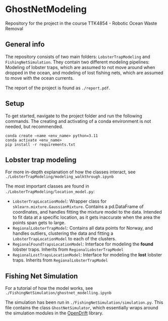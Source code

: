 # GhostNetModeling
Repository for the project in the course TTK4854 - Robotic Ocean Waste Removal


## General info

The repository consists of two main folders: `LobsterTrapModeling` and `FishingNetSimulation`. They contain two different modeling pipelines: Modeling of lobster traps, which are assumed to not move around when dropped in the ocean, and modeling of lost fishing nets, which are assumed to move with the ocean currents. 

The report of the project is found as `./report.pdf`.


## Setup

To get started, navigate to the project folder and run the following commands. The creating and activating of a conda environment is not needed, but recommended. 

```
conda create –name <env_name> python=3.11 
conda activate <env_name>
pip install -r requirements.txt
```

## Lobster trap modeling

For more in-depth explanation of how the classes interact, see `./LobsterTrapModeling/modeling_walkthrough.ipynb`

The most important classes are found in `./LobsterTrapModeling/location_model.py`:
- `LobsterTrapLocationModel`: Wrapper class for `sklearn.mixture.GaussianMixture`. Contains a pd.DataFrame of coordinates, and handles fitting the mixture model to the data. Intended to fit data at a specific location, as it gets inaccurate when the area the points span gets to large.
- `RegionalLobsterTrapModel`: Contains all data points for Norway, and handles outliers, clustering the data and fitting a `LobsterTrapLocationModel` to each of the clusters. 
- `RegionalFoundTrapsLocationModel`: Interface for modeling the **found** lobster traps. Inherits from `RegionalLobsterTrapModel`
- `RegionalLostTrapsLocationModel`: Interface for modeling the **lost** lobster traps. Inherits from `RegionalLobsterTrapModel`

## Fishing Net Simulation

For a tutorial of how the model works, see `./FishingNetSimulation/ghostnet_modelling.ipynb`

The simulation has been run in `./FishingNetSimulation/simulation.py`. This file contains the class `GhostNetSimulator`, which essentially wraps around the simulation modules in the [OpenDrift](https://opendrift.github.io/) library. 



